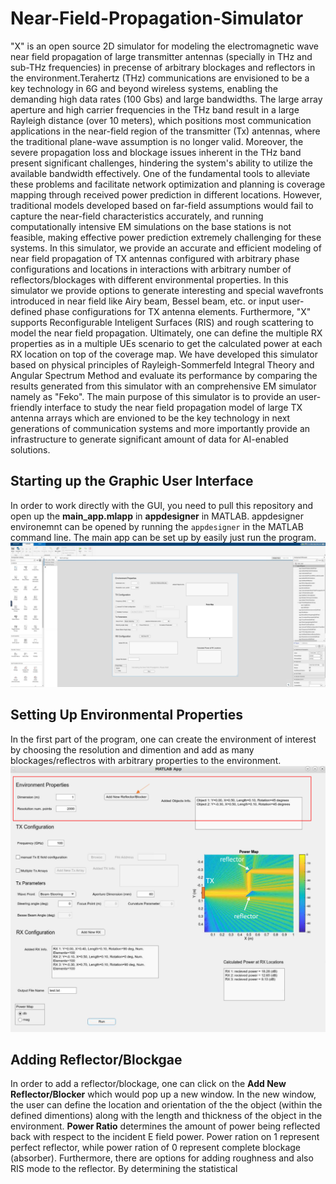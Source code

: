 # Near-Field-Propagation-Simulator
"X" is an open source 2D simulator for modeling the electromagnetic wave near field propagation of large transmitter antennas (specially in THz and sub-THz frequencies) in precense of arbitrary blockages and reflectors in the environment.Terahertz (THz) communications are envisioned to be a key technology in 6G and beyond wireless systems, enabling the demanding high data rates (100 Gbs) and large bandwidths. The large array aperture and high carrier frequencies in the THz band result in a large Rayleigh distance (over 10 meters), which positions most communication applications in the near-field region of the transmitter (Tx) antennas, where the traditional plane-wave assumption is no longer valid. Moreover, the severe propagation loss and blockage issues inherent in the THz band present significant challenges, hindering the system's ability to utilize the available bandwidth effectively. One of the fundamental tools to alleviate these problems and facilitate network optimization and planning is coverage mapping through received power prediction in different locations. However, traditional models developed based on far-field assumptions would fail to capture the near-field characteristics accurately, and running computationally intensive EM simulations on the base stations is not feasible, making effective power prediction extremely challenging for these systems. In this simulator, we provide an accurate and efficient modeling of near field propagation of TX antennas configured with arbitrary phase configurations and locations in interactions with arbitrary number of reflectors/blockages with different environmental properties. In this simulator we provide options to generate interesting and special wavefronts introduced in near field like Airy beam, Bessel beam, etc. or input user-defined phase configurations for TX antenna elements. Furthermore, "X" supports Reconfigurable Inteligent Surfaces (RIS) and rough scattering to model the near field propagation. Ultimately, one can define the multiple RX properties as in a multiple UEs scenario to get the calculated power at each RX location on top of the coverage map. We have developed this simulator based on physical principles of Rayleigh-Sommerfeld Integral Theory and Angular Spectrum Method and evaluate its performance by comparing the results generated from this simulator with an comprehensive EM simulator namely as "Feko". The main purpose of this simulator is to provide an user-friendly interface to study the near field propagation model of large TX antenna arrays which are envioned to be the key technology in next generations of communication systems and more importantly provide an infrastructure to generate significant amount of data for AI-enabled solutions. 

## Starting up the Graphic User Interface
In order to work directly with the GUI, you need to pull this repository and open up the 	**main_app.mlapp** in **appdesigner** in MATLAB. appdesigner environemnt can be opened by running the `appdesigner` in the MATLAB command line. The main app can be set up by easily just run the program.
![startingup](startingup.PNG)
## Setting Up Environmental Properties
In the first part of the program, one can create the environment of interest by choosing the resolution and dimention and add as many blockages/reflectros with arbitrary properties to the environment.
![Environment](environment.PNG)

## Adding Reflector/Blockgae
In order to add a reflector/blockage, one can click on the **Add New Reflector/Blocker** which would pop up a new window. In the new window, the user can define the location and orientation of the the object (within the defined dimentions) along with the length and thickness of the object in the environment. **Power Ratio** determines the amount of power being reflected back with respect to the incident E field power. Power ration on 1 represent perfect reflector, while power ration of 0 represent complete blockage (absorber). Furthermore, there are options for adding roughness  and also RIS mode to the reflector. By determining the statistical 
